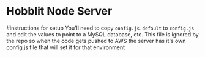 # Hobblit Node Server

#instructions for setup
You'll need to copy `config.js.default` to `config.js` and edit the values to point to a MySQL database, etc. 
This file is ignored by the repo so when the code gets pushed to AWS the server has it's own config.js file that will set it for that environment


